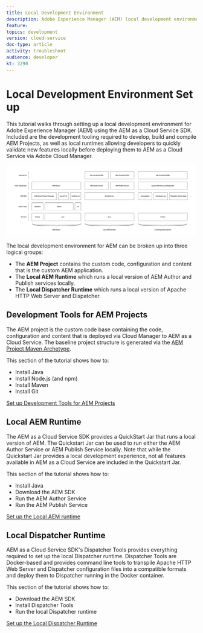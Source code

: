 ```yaml
---
title: Local Development Environment
description: Adobe Experience Manager (AEM) local development environment overview.
feature: 
topics: development
version: cloud-service
doc-type: article
activity: troubleshoot
audience: developer
kt: 3290
---
```

 
# Local Development Environment Set up

This tutorial walks through setting up a local development environment for Adobe Experience Manager (AEM) using the AEM as a Cloud Service SDK. Included are the development tooling required to develop, build and compile AEM Projects, as well as local runtimes allowing developers to quickly validate new features locally before deploying them to AEM as a Cloud Service via Adobe Cloud Manager.

![AEM as a Cloud Service Local Development Environment Technology Stack](./assets/overview/aem-sdk-technology-stack.png)

The local development environment for AEM can be broken up into three logical groups:

+ The __AEM Project__ contains the custom code, configuration and content that is the custom AEM application.
+ The __Local AEM Runtime__ which runs a local version of AEM Author and Publish services locally.
+ The __Local Dispatcher Runtime__ which runs a local version of Apache HTTP Web Server and Dispatcher.

## Development Tools for AEM Projects

The AEM project is the custom code base containing the code, configuration and content that is deployed via Cloud Manager to AEM as a Cloud Service. The baseline project structure is generated via the [AEM Project Maven Archetype](https://github.com/adobe/aem-project-archetype).

This section of the tutorial shows how to:

+ Install Java
+ Install Node.js (and npm)
+ Install Maven
+ Install Git

[Set up Development Tools for AEM Projects](./development-tools.md)

## Local AEM Runtime

The AEM as a Cloud Service SDK provides a QuickStart Jar that runs a local version of AEM. The Quickstart Jar can be used to run either the AEM Author Service or AEM Publish Service locally. Note that while the Quickstart Jar provides a local development experience, not all features available in AEM as a Cloud Service are included in the Quickstart Jar.

This section of the tutorial shows how to:

+ Install Java
+ Download the AEM SDK
+ Run the AEM Author Service
+ Run the AEM Publish Service

[Set up the Local AEM runtime](./aem-runtime.md)

## Local Dispatcher Runtime

AEM as a Cloud Service SDK's Dispatcher Tools provides everything required to set up the local Dispatcher runtime. Dispatcher Tools are Docker-based and provides command line tools to transpile Apache HTTP Web Server and Dispatcher configuration files into a compatible formats and deploy them to Dispatcher running in the Docker container.

This section of the tutorial shows how to:

+ Download the AEM SDK
+ Install Dispatcher Tools
+ Run the local Dispatcher runtime

[Set up the Local Dispatcher Runtime](./dispatcher-tools.md)
